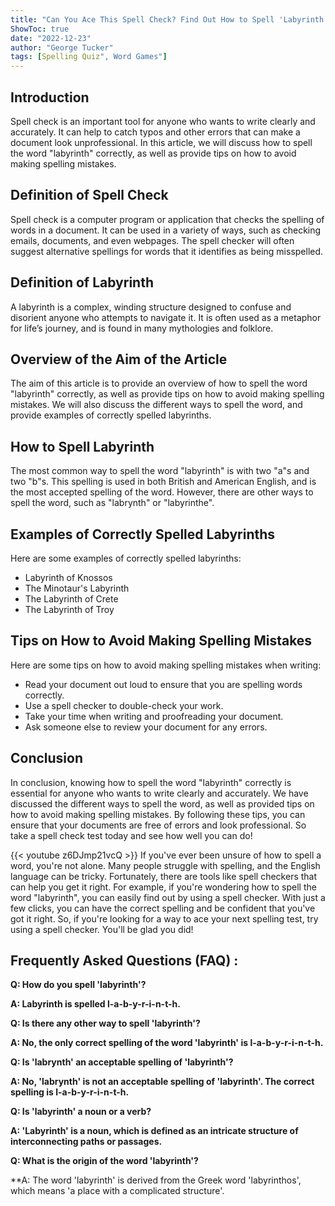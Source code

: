 ```yaml
---
title: "Can You Ace This Spell Check? Find Out How to Spell 'Labyrinth' Right Now!"
ShowToc: true 
date: "2022-12-23"
author: "George Tucker" 
tags: [Spelling Quiz", Word Games"]
---
```

## Introduction

Spell check is an important tool for anyone who wants to write clearly and accurately. It can help to catch typos and other errors that can make a document look unprofessional. In this article, we will discuss how to spell the word "labyrinth" correctly, as well as provide tips on how to avoid making spelling mistakes. 

## Definition of Spell Check

Spell check is a computer program or application that checks the spelling of words in a document. It can be used in a variety of ways, such as checking emails, documents, and even webpages. The spell checker will often suggest alternative spellings for words that it identifies as being misspelled. 

## Definition of Labyrinth

A labyrinth is a complex, winding structure designed to confuse and disorient anyone who attempts to navigate it. It is often used as a metaphor for life’s journey, and is found in many mythologies and folklore. 

## Overview of the Aim of the Article

The aim of this article is to provide an overview of how to spell the word "labyrinth" correctly, as well as provide tips on how to avoid making spelling mistakes. We will also discuss the different ways to spell the word, and provide examples of correctly spelled labyrinths. 

## How to Spell Labyrinth

The most common way to spell the word "labyrinth" is with two "a"s and two "b"s. This spelling is used in both British and American English, and is the most accepted spelling of the word. However, there are other ways to spell the word, such as "labrynth" or "labyrinthe". 

## Examples of Correctly Spelled Labyrinths

Here are some examples of correctly spelled labyrinths: 

- Labyrinth of Knossos
- The Minotaur's Labyrinth
- The Labyrinth of Crete 
- The Labyrinth of Troy 

## Tips on How to Avoid Making Spelling Mistakes

Here are some tips on how to avoid making spelling mistakes when writing: 

- Read your document out loud to ensure that you are spelling words correctly. 
- Use a spell checker to double-check your work. 
- Take your time when writing and proofreading your document. 
- Ask someone else to review your document for any errors. 

## Conclusion

In conclusion, knowing how to spell the word "labyrinth" correctly is essential for anyone who wants to write clearly and accurately. We have discussed the different ways to spell the word, as well as provided tips on how to avoid making spelling mistakes. By following these tips, you can ensure that your documents are free of errors and look professional. So take a spell check test today and see how well you can do!

{{< youtube z6DJmp21vcQ >}} 
If you've ever been unsure of how to spell a word, you're not alone. Many people struggle with spelling, and the English language can be tricky. Fortunately, there are tools like spell checkers that can help you get it right. For example, if you're wondering how to spell the word "labyrinth", you can easily find out by using a spell checker. With just a few clicks, you can have the correct spelling and be confident that you've got it right. So, if you're looking for a way to ace your next spelling test, try using a spell checker. You'll be glad you did!

## Frequently Asked Questions (FAQ) :
**Q: How do you spell 'labyrinth'?**

**A: Labyrinth is spelled l-a-b-y-r-i-n-t-h.**

**Q: Is there any other way to spell 'labyrinth'?**

**A: No, the only correct spelling of the word 'labyrinth' is l-a-b-y-r-i-n-t-h.**

**Q: Is 'labrynth' an acceptable spelling of 'labyrinth'?**

**A: No, 'labrynth' is not an acceptable spelling of 'labyrinth'. The correct spelling is l-a-b-y-r-i-n-t-h.**

**Q: Is 'labyrinth' a noun or a verb?**

**A: 'Labyrinth' is a noun, which is defined as an intricate structure of interconnecting paths or passages.**

**Q: What is the origin of the word 'labyrinth'?**

**A: The word 'labyrinth' is derived from the Greek word 'labyrinthos', which means 'a place with a complicated structure'.





